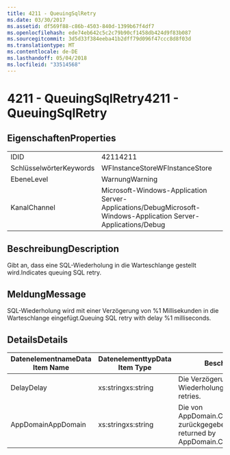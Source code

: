 ```yaml
---
title: 4211 - QueuingSqlRetry
ms.date: 03/30/2017
ms.assetid: df569f88-c86b-4503-840d-1399b67f4df7
ms.openlocfilehash: ede74eb642c5c2c79b90cf1458db424d9f83b087
ms.sourcegitcommit: 3d5d33f384eeba41b2dff79d096f47ccc8d8f03d
ms.translationtype: MT
ms.contentlocale: de-DE
ms.lasthandoff: 05/04/2018
ms.locfileid: "33514568"
---
```

# <a name="4211---queuingsqlretry"></a><span data-ttu-id="643b9-102">4211 - QueuingSqlRetry</span><span class="sxs-lookup"><span data-stu-id="643b9-102">4211 - QueuingSqlRetry</span></span>
## <a name="properties"></a><span data-ttu-id="643b9-103">Eigenschaften</span><span class="sxs-lookup"><span data-stu-id="643b9-103">Properties</span></span>  
  
|||  
|-|-|  
|<span data-ttu-id="643b9-104">ID</span><span class="sxs-lookup"><span data-stu-id="643b9-104">ID</span></span>|<span data-ttu-id="643b9-105">4211</span><span class="sxs-lookup"><span data-stu-id="643b9-105">4211</span></span>|  
|<span data-ttu-id="643b9-106">Schlüsselwörter</span><span class="sxs-lookup"><span data-stu-id="643b9-106">Keywords</span></span>|<span data-ttu-id="643b9-107">WFInstanceStore</span><span class="sxs-lookup"><span data-stu-id="643b9-107">WFInstanceStore</span></span>|  
|<span data-ttu-id="643b9-108">Ebene</span><span class="sxs-lookup"><span data-stu-id="643b9-108">Level</span></span>|<span data-ttu-id="643b9-109">Warnung</span><span class="sxs-lookup"><span data-stu-id="643b9-109">Warning</span></span>|  
|<span data-ttu-id="643b9-110">Kanal</span><span class="sxs-lookup"><span data-stu-id="643b9-110">Channel</span></span>|<span data-ttu-id="643b9-111">Microsoft-Windows-Application Server-Applications/Debug</span><span class="sxs-lookup"><span data-stu-id="643b9-111">Microsoft-Windows-Application Server-Applications/Debug</span></span>|  
  
## <a name="description"></a><span data-ttu-id="643b9-112">Beschreibung</span><span class="sxs-lookup"><span data-stu-id="643b9-112">Description</span></span>  
 <span data-ttu-id="643b9-113">Gibt an, dass eine SQL-Wiederholung in die Warteschlange gestellt wird.</span><span class="sxs-lookup"><span data-stu-id="643b9-113">Indicates queuing SQL retry.</span></span>  
  
## <a name="message"></a><span data-ttu-id="643b9-114">Meldung</span><span class="sxs-lookup"><span data-stu-id="643b9-114">Message</span></span>  
 <span data-ttu-id="643b9-115">SQL-Wiederholung wird mit einer Verzögerung von %1 Millisekunden in die Warteschlange eingefügt.</span><span class="sxs-lookup"><span data-stu-id="643b9-115">Queuing SQL retry with delay %1 milliseconds.</span></span>  
  
## <a name="details"></a><span data-ttu-id="643b9-116">Details</span><span class="sxs-lookup"><span data-stu-id="643b9-116">Details</span></span>  
  
|<span data-ttu-id="643b9-117">Datenelementname</span><span class="sxs-lookup"><span data-stu-id="643b9-117">Data Item Name</span></span>|<span data-ttu-id="643b9-118">Datenelementtyp</span><span class="sxs-lookup"><span data-stu-id="643b9-118">Data Item Type</span></span>|<span data-ttu-id="643b9-119">Beschreibung</span><span class="sxs-lookup"><span data-stu-id="643b9-119">Description</span></span>|  
|--------------------|--------------------|-----------------|  
|<span data-ttu-id="643b9-120">Delay</span><span class="sxs-lookup"><span data-stu-id="643b9-120">Delay</span></span>|<span data-ttu-id="643b9-121">xs:string</span><span class="sxs-lookup"><span data-stu-id="643b9-121">xs:string</span></span>|<span data-ttu-id="643b9-122">Die Verzögerung zwischen den Wiederholungen.</span><span class="sxs-lookup"><span data-stu-id="643b9-122">The delay between retries.</span></span>|  
|<span data-ttu-id="643b9-123">AppDomain</span><span class="sxs-lookup"><span data-stu-id="643b9-123">AppDomain</span></span>|<span data-ttu-id="643b9-124">xs:string</span><span class="sxs-lookup"><span data-stu-id="643b9-124">xs:string</span></span>|<span data-ttu-id="643b9-125">Die von AppDomain.CurrentDomain.FriendlyName zurückgegebene Zeichenfolge.</span><span class="sxs-lookup"><span data-stu-id="643b9-125">The string returned by AppDomain.CurrentDomain.FriendlyName.</span></span>|
